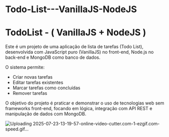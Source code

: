 # Todo-List---VanillaJS-NodeJS

# TodoList - ( VanillaJS + NodeJS )

Este é um projeto de uma aplicação de lista de tarefas (Todo List), desenvolvida com JavaScript puro (VanillaJS) no front-end, Node.js no back-end e MongoDB como banco de dados.

O sistema permite:
- Criar novas tarefas
- Editar tarefas existentes
- Marcar tarefas como concluídas
- Remover tarefas

O objetivo do projeto é praticar e demonstrar o uso de tecnologias web sem frameworks front-end, focando em lógica, integração com API REST e manipulação de dados com MongoDB.


![Uploading 2025-07-23-13-19-57-_online-video-cutter.com_-_1_-ezgif.com-speed.gif…]()
